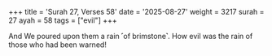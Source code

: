 +++
title = 'Surah 27, Verses 58'
date = '2025-08-27'
weight = 3217
surah = 27
ayah = 58
tags = ["evil"]
+++

And We poured upon them a rain ˹of brimstone˺. How evil was the rain of those who had been warned!